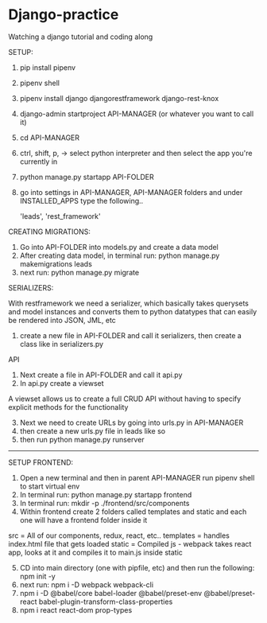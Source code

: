 # Django-practice

Watching a django tutorial and coding along

SETUP:

1. pip install pipenv
2. pipenv shell
3. pipenv install django djangorestframework django-rest-knox
4. django-admin startproject API-MANAGER (or whatever you want to call it)
5. cd API-MANAGER
6. ctrl, shift, p, -> select python interpreter and then select the app you're currently in
7. python manage.py startapp API-FOLDER
8. go into settings in API-MANAGER, API-MANAGER folders and under INSTALLED_APPS type the following..

   'leads',
   'rest_framework'

CREATING MIGRATIONS:

1. Go into API-FOLDER into models.py and create a data model
2. After creating data model, in terminal run: python manage.py makemigrations leads
3. next run: python manage.py migrate

SERIALIZERS:

With restframework we need a serializer, which basically takes querysets and model instances and converts them to python datatypes that can easily be rendered into JSON, JML, etc

1. create a new file in API-FOLDER and call it serializers, then create a class like in serializers.py

API

1. Next create a file in API-FOLDER and call it api.py
2. In api.py create a viewset

A viewset allows us to create a full CRUD API without having to specify explicit methods for the functionality

3. Next we need to create URLs by going into urls.py in API-MANAGER
4. then create a new urls.py file in leads like so
5. then run python manage.py runserver

---

SETUP FRONTEND:

1. Open a new terminal and then in parent API-MANAGER run pipenv shell to start virtual env
2. In terminal run: python manage.py startapp frontend
3. In terminal run: mkdir -p ./frontend/src/components
4. Within frontend create 2 folders called templates and static and each one will have a frontend folder inside it

src = All of our components, redux, react, etc..
templates = handles index.html file that gets loaded
static = Compiled js - webpack takes react app, looks at it and compiles it to main.js inside static

5. CD into main directory (one with pipfile, etc) and then run the following: npm init -y
6. next run: npm i -D webpack webpack-cli
7. npm i -D @babel/core babel-loader @babel/preset-env @babel/preset-react babel-plugin-transform-class-properties
8. npm i react react-dom prop-types
